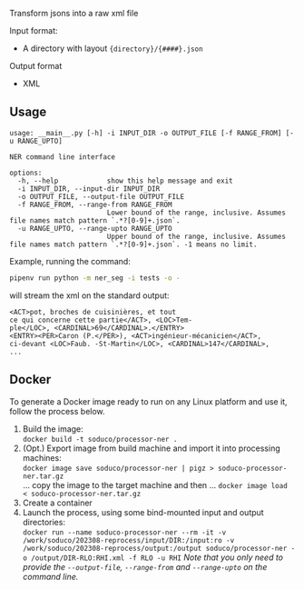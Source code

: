 Transform jsons into a raw xml file

Input format:

* A directory with layout ``{directory}/{####}.json``

Output format 
* XML


## Usage

```
usage: __main__.py [-h] -i INPUT_DIR -o OUTPUT_FILE [-f RANGE_FROM] [-u RANGE_UPTO]

NER command line interface

options:
  -h, --help            show this help message and exit
  -i INPUT_DIR, --input-dir INPUT_DIR
  -o OUTPUT_FILE, --output-file OUTPUT_FILE
  -f RANGE_FROM, --range-from RANGE_FROM
                        Lower bound of the range, inclusive. Assumes file names match pattern `.*?[0-9]+.json`.
  -u RANGE_UPTO, --range-upto RANGE_UPTO
                        Upper bound of the range, inclusive. Assumes file names match pattern `.*?[0-9]+.json`. -1 means no limit.
```

Example, running the command:

```sh
pipenv run python -m ner_seg -i tests -o -
```

will stream the xml on the standard output:

```
<ACT>pot, broches de cuisinières, et tout
ce qui concerne cette partie</ACT>, <LOC>Tem-
ple</LOC>, <CARDINAL>69</CARDINAL>.</ENTRY>
<ENTRY><PER>Caron (P.</PER>), <ACT>ingénieur-mécanicien</ACT>,
ci-devant <LOC>Faub. -St-Martin</LOC>, <CARDINAL>147</CARDINAL>,
...
```

## Docker
To generate a Docker image ready to run on any Linux platform and use it, follow the process below.

1. Build the image:  
  `docker build -t soduco/processor-ner .`
2. (Opt.) Export image from build machine and import it into processing machines:  
  `docker image save soduco/processor-ner | pigz > soduco-processor-ner.tar.gz`  
  … copy the image to the target machine and then …
  `docker image load < soduco-processor-ner.tar.gz`
3. Create a container
4. Launch the process, using some bind-mounted input and output directories:  
  `docker run --name soduco-processor-ner --rm -it -v /work/soduco/202308-reprocess/input/DIR:/input:ro -v /work/soduco/202308-reprocess/output:/output soduco/processor-ner -o /output/DIR-RLO:RHI.xml -f RLO -u RHI` 
  *Note that you only need to provide the `--output-file`, `--range-from` and `--range-upto` on the command line.*

